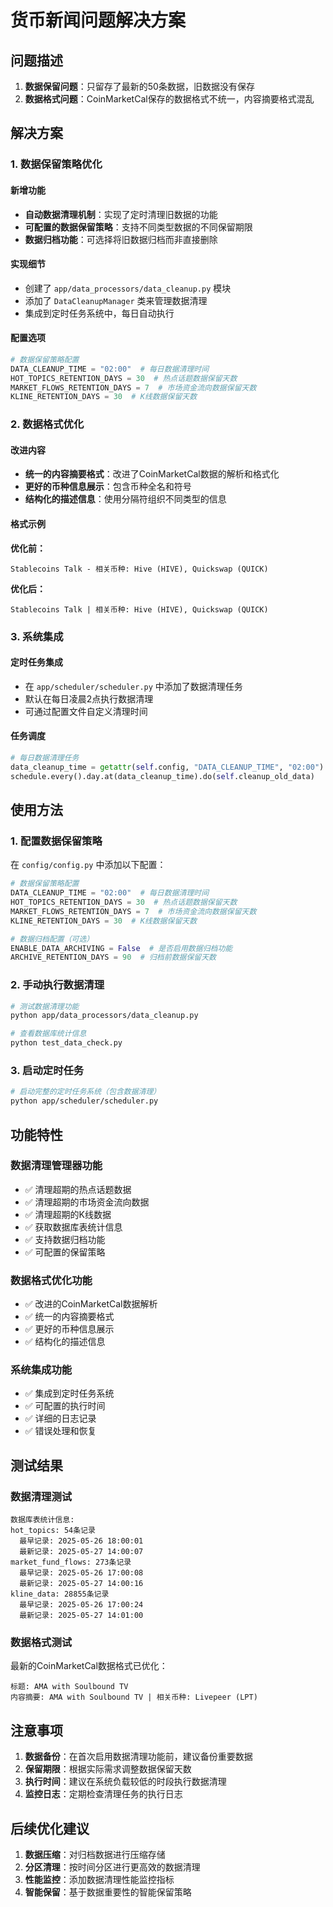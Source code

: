 # 货币新闻问题解决方案

## 问题描述

1. **数据保留问题**：只留存了最新的50条数据，旧数据没有保存
2. **数据格式问题**：CoinMarketCal保存的数据格式不统一，内容摘要格式混乱

## 解决方案

### 1. 数据保留策略优化

#### 新增功能
- **自动数据清理机制**：实现了定时清理旧数据的功能
- **可配置的数据保留策略**：支持不同类型数据的不同保留期限
- **数据归档功能**：可选择将旧数据归档而非直接删除

#### 实现细节
- 创建了 `app/data_processors/data_cleanup.py` 模块
- 添加了 `DataCleanupManager` 类来管理数据清理
- 集成到定时任务系统中，每日自动执行

#### 配置选项
```python
# 数据保留策略配置
DATA_CLEANUP_TIME = "02:00"  # 每日数据清理时间
HOT_TOPICS_RETENTION_DAYS = 30  # 热点话题数据保留天数
MARKET_FLOWS_RETENTION_DAYS = 7  # 市场资金流向数据保留天数
KLINE_RETENTION_DAYS = 30  # K线数据保留天数
```

### 2. 数据格式优化

#### 改进内容
- **统一的内容摘要格式**：改进了CoinMarketCal数据的解析和格式化
- **更好的币种信息展示**：包含币种全名和符号
- **结构化的描述信息**：使用分隔符组织不同类型的信息

#### 格式示例
**优化前：**
```
Stablecoins Talk - 相关币种: Hive (HIVE), Quickswap (QUICK)
```

**优化后：**
```
Stablecoins Talk | 相关币种: Hive (HIVE), Quickswap (QUICK)
```

### 3. 系统集成

#### 定时任务集成
- 在 `app/scheduler/scheduler.py` 中添加了数据清理任务
- 默认在每日凌晨2点执行数据清理
- 可通过配置文件自定义清理时间

#### 任务调度
```python
# 每日数据清理任务
data_cleanup_time = getattr(self.config, "DATA_CLEANUP_TIME", "02:00")
schedule.every().day.at(data_cleanup_time).do(self.cleanup_old_data)
```

## 使用方法

### 1. 配置数据保留策略

在 `config/config.py` 中添加以下配置：

```python
# 数据保留策略配置
DATA_CLEANUP_TIME = "02:00"  # 每日数据清理时间
HOT_TOPICS_RETENTION_DAYS = 30  # 热点话题数据保留天数
MARKET_FLOWS_RETENTION_DAYS = 7  # 市场资金流向数据保留天数
KLINE_RETENTION_DAYS = 30  # K线数据保留天数

# 数据归档配置（可选）
ENABLE_DATA_ARCHIVING = False  # 是否启用数据归档功能
ARCHIVE_RETENTION_DAYS = 90  # 归档前数据保留天数
```

### 2. 手动执行数据清理

```bash
# 测试数据清理功能
python app/data_processors/data_cleanup.py

# 查看数据库统计信息
python test_data_check.py
```

### 3. 启动定时任务

```bash
# 启动完整的定时任务系统（包含数据清理）
python app/scheduler/scheduler.py
```

## 功能特性

### 数据清理管理器功能
- ✅ 清理超期的热点话题数据
- ✅ 清理超期的市场资金流向数据
- ✅ 清理超期的K线数据
- ✅ 获取数据库表统计信息
- ✅ 支持数据归档功能
- ✅ 可配置的保留策略

### 数据格式优化功能
- ✅ 改进的CoinMarketCal数据解析
- ✅ 统一的内容摘要格式
- ✅ 更好的币种信息展示
- ✅ 结构化的描述信息

### 系统集成功能
- ✅ 集成到定时任务系统
- ✅ 可配置的执行时间
- ✅ 详细的日志记录
- ✅ 错误处理和恢复

## 测试结果

### 数据清理测试
```
数据库表统计信息:
hot_topics: 54条记录
  最早记录: 2025-05-26 18:00:01
  最新记录: 2025-05-27 14:00:07
market_fund_flows: 273条记录
  最早记录: 2025-05-26 17:00:08
  最新记录: 2025-05-27 14:00:16
kline_data: 28855条记录
  最早记录: 2025-05-26 17:00:24
  最新记录: 2025-05-27 14:01:00
```

### 数据格式测试
最新的CoinMarketCal数据格式已优化：
```
标题: AMA with Soulbound TV
内容摘要: AMA with Soulbound TV | 相关币种: Livepeer (LPT)
```

## 注意事项

1. **数据备份**：在首次启用数据清理功能前，建议备份重要数据
2. **保留期限**：根据实际需求调整数据保留天数
3. **执行时间**：建议在系统负载较低的时段执行数据清理
4. **监控日志**：定期检查清理任务的执行日志

## 后续优化建议

1. **数据压缩**：对归档数据进行压缩存储
2. **分区清理**：按时间分区进行更高效的数据清理
3. **性能监控**：添加数据清理性能监控指标
4. **智能保留**：基于数据重要性的智能保留策略
